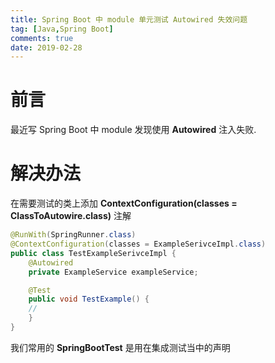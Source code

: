 ```yaml
---
title: Spring Boot 中 module 单元测试 Autowired 失效问题
tag: [Java,Spring Boot]
comments: true
date: 2019-02-28
---
```



# 前言

最近写 Spring Boot 中 module 发现使用 **Autowired** 注入失败.

# 解决办法

在需要测试的类上添加 **ContextConfiguration(classes = ClassToAutowire.class)** 注解


```java
@RunWith(SpringRunner.class)
@ContextConfiguration(classes = ExampleSerivceImpl.class)
public class TestExampleSerivceImpl {
    @Autowired
    private ExampleService exampleService;

    @Test
    public void TestExample() {
	//
    }
}
```

我们常用的 **SpringBootTest** 是用在集成测试当中的声明